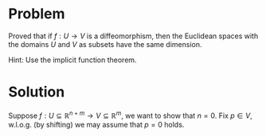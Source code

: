 # Problem
Proved that if $f : U \rightarrow V$ is a diffeomorphism, then the Euclidean spaces with the domains $U$ and $V$ as subsets have the same dimension.

Hint: Use the implicit function theorem.

# Solution
Suppose $f: U \subseteq \mathbb{R}^{n + m} \rightarrow V \subseteq \mathbb{R}^m$, we want to show that $n = 0$. Fix $p \in V$, w.l.o.g. (by shifting) we may assume that $p = 0$ holds.

